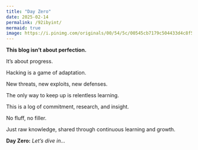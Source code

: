 ```yaml
---
title: "Day Zero"
date: 2025-02-14
permalink: /92ibyint/
mermaid: true
image: https://i.pinimg.com/originals/00/54/5c/00545cb7179c504433d4c8f5e845f286.gif
---
```


**This blog isn’t about perfection.**

It’s about progress.

Hacking is a game of adaptation.

New threats, new exploits, new defenses.

The only way to keep up is relentless learning.

This is a log of commitment, research, and insight.

No fluff, no filler.

Just raw knowledge, shared through continuous learning and growth.

**Day Zero:** *Let’s dive in...*
